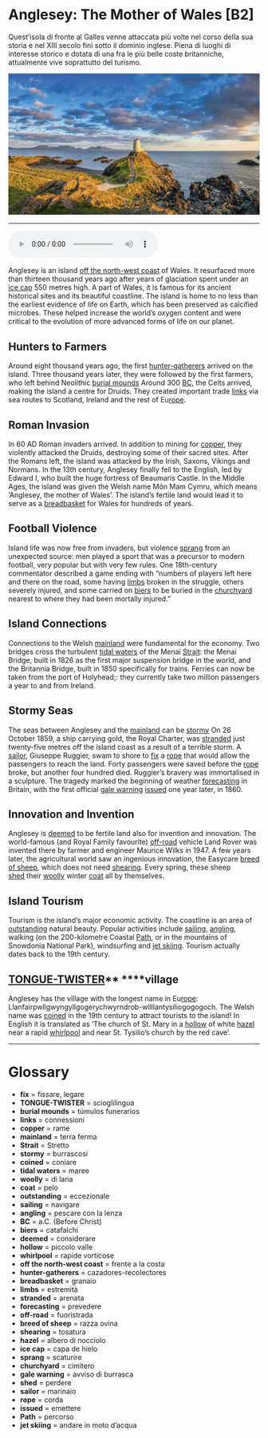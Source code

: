 # Anglesey: The Mother of Wales   [B2]

Quest’isola di fronte al Galles venne attaccata più volte nel corso deIla sua storia e nel XIII secolo finì sotto il dominio inglese. Piena di luoghi di interesse storico e dotata di una fra le più belle coste britanniche, attualmente vive soprattutto del turismo.

![](Anglesey%20The%20Mother%20of%20Wales.webp)

--------------

<div>
<audio controls autoplay>
    <source src="https://raw.githubusercontent.com/dartie/knowledge-base/main/English/SpeakUp/2023-04/Anglesey%20The%20Mother%20of%20Wales.mp3" type="audio/mpeg">
</audio>
</div>


Anglesey is an island [off the north-west coast](## "frente a la costa") of Wales. It resurfaced more than thirteen thousand years ago after years of glaciation spent under an [ice cap](## "capa de hielo") 550 metres high. A part of Wales, it is famous for its ancient historical sites and its beautiful coastline. The island is home to no less than the earliest evidence of life on Earth, which has been preserved as calcified microbes. These helped increase the world’s oxygen content and were critical to the evolution of more advanced forms of life on our planet.

## Hunters to Farmers
Around eight thousand years ago, the first [hunter-gatherers](## "cazadores-recolectores") arrived on the island. Three thousand years later, they were followed by the first farmers, who left behind Neolithic [burial mounds](## "túmulos funerarios") Around 300 [BC](## "a.C. (Before Christ)"), the Celts arrived, making the island a centre for Druids. They created important trade [links](## "connessioni") via sea routes to Scotland, Ireland and the rest of Eu[rope](## "corda"). 

## Roman Invasion 
In 60 AD Roman invaders arrived. In addition to mining for [copper](## "rame"), they violently attacked the Druids, destroying some of their sacred sites. After the Romans left, the island was attacked by the Irish, Saxons, Vikings and Normans. In the 13th century, Anglesey finally fell to the English, led by Edward I, who built the huge fortress of Beaumaris Castle. In the Middle Ages, the island was given the Welsh name Môn Mam Cymru, which means ‘Anglesey, the mother of Wales’. The island’s fertile land would lead it to serve as a [breadbasket](## "granaio") for Wales for hundreds of years.

## Football Violence
Island life was now free from invaders, but violence [sprang](## "scaturire") from an unexpected source: men played a sport that was a precursor to modern football, very popular but with very few rules. One 18th-century commentator described a game ending with “numbers of players left here and there on the road, some having [limbs](## "estremità") broken in the struggle, others severely injured, and some carried on [biers](## "catafalchi") to be buried in the [churchyard](## "cimitero") nearest to where they had been mortally injured.”

## Island Connections
Connections to the Welsh [mainland](## "terra ferma") were fundamental for the economy. Two bridges cross the turbulent [tidal waters](## "maree") of the Menai [Strait](## "Stretto"): the Menai Bridge, built in 1826 as the first major suspension bridge in the world, and the Britannia Bridge, built in 1850 specifically for trains. Ferries can now be taken from the port of Holyhead;: they currently take two million passengers a year to and from Ireland.

## Stormy Seas
The seas between Anglesey and the [mainland](## "terra ferma") can be [stormy](## "burrascosi") On 26 October 1859, a ship carrying gold, the Royal Charter, was [stranded](## "arenata") just twenty-five metres off the island coast as a result of a terrible storm. A [sailor](## "marinaio"), Giuseppe Ruggier, swam to shore to [fix](## "fissare, legare") a [rope](## "corda") that would allow the passengers to reach the land. Forty passengers were saved before the [rope](## "corda") broke, but another four hundred died. Ruggier’s bravery was immortalised in a sculpture. The tragedy marked the beginning of weather [forecasting](## "prevedere") in Britain, with the first official [gale warning](## "avviso di burrasca") [issued](## "emettere") one year later, in 1860. 

## Innovation and Invention
Anglesey is [deemed](## "considerare") to be fertile land also for invention and innovation. The world-famous (and Royal Family favourite) [off-road](## "fuoristrada") vehicle Land Rover was invented there by farmer and engineer Maurice Wilks in 1947. A few years later, the agricultural world saw an ingenious innovation, the Easycare [breed of sheep](## "razza ovina"), which does not need [shearing](## "tosatura"). Every spring, these sheep [shed](## "perdere") their [woolly](## "di lana") winter [coat](## "pelo") all by themselves. 

## Island Tourism
Tourism is the island’s major economic activity. The coastline is an area of [outstanding](## "eccezionale") natural beauty. Popular activities include [sailing](## "navigare"), [angling](## "pescare con la lenza"), walking (on the 200-kilometre Coastal [Path](## "percorso"), or in the mountains of Snowdonia National Park), windsurfing and [jet skiing](## "andare in moto d’acqua"). Tourism actually dates back to the 19th century.

## [TONGUE-TWISTER](## "scioglilingua")** ****village
Anglesey has the village with the longest name in Eu[rope](## "corda"): Llanfairpwllgwyngyllgogerychwyrndrob-wllllantysiliogogogoch. The Welsh name was [coined](## "coniare") in the 19th century to attract tourists to the island! In English it is translated as ‘The church of St. Mary in a [hollow](## "piccolo valle") of white [hazel](## "albero di nocciolo") near a rapid [whirlpool](## "rapide vorticose") and near St. Tysilio’s church by the red cave’.
 


--------------

<div style = "display:block; clear:both; page-break-after:always;"></div>

# Glossary
* **fix** = fissare, legare
* **TONGUE-TWISTER** = scioglilingua
* **burial mounds** = túmulos funerarios
* **links** = connessioni
* **copper** = rame
* **mainland** = terra ferma
* **Strait** = Stretto
* **stormy** = burrascosi
* **coined** = coniare
* **tidal waters** = maree
* **woolly** = di lana
* **coat** = pelo
* **outstanding** = eccezionale
* **sailing** = navigare
* **angling** = pescare con la lenza
* **BC** = a.C. (Before Christ)
* **biers** = catafalchi
* **deemed** = considerare
* **hollow** = piccolo valle
* **whirlpool** = rapide vorticose
* **off the north-west coast** = frente a la costa
* **hunter-gatherers** = cazadores-recolectores
* **breadbasket** = granaio
* **limbs** = estremità
* **stranded** = arenata
* **forecasting** = prevedere
* **off-road** = fuoristrada
* **breed of sheep** = razza ovina
* **shearing** = tosatura
* **hazel** = albero di nocciolo
* **ice cap** = capa de hielo
* **sprang** = scaturire
* **churchyard** = cimitero
* **gale warning** = avviso di burrasca
* **shed** = perdere
* **sailor** = marinaio
* **rope** = corda
* **issued** = emettere
* **Path** = percorso
* **jet skiing** = andare in moto d’acqua
